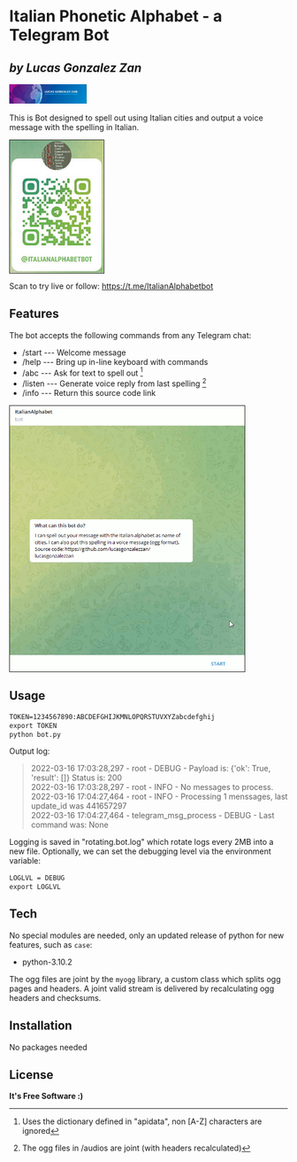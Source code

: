 

# Italian Phonetic Alphabet - a Telegram Bot
## _by Lucas Gonzalez Zan_



 <img src="logo.jpg"  width="140" height="35" href="https://www.linkedin.com/in/lucasgonzalezzan" />


This is Bot designed to spell out using Italian cities and output a voice message with the spelling in Italian.

 <img src="link.jpg"  width="170" height="240" border="1" align="center" />

Scan to try live or follow: https://t.me/ItalianAlphabetbot

## Features

The bot accepts the following commands from any Telegram chat:

- /start 	---	Welcome message
- /help  	---	Bring up in-line keyboard with commands
- /abc  	---	Ask for text to spell out [^1]
- /listen --- Generate voice reply from last spelling [^2]
- /info --- Return this source code link


[^1]: Uses the dictionary defined in "apidata", non [A-Z] characters are ignored 
[^2]: The ogg files in /audios are joint (with headers recalculated) 

<!-- [![](livebot.gif), align=center]()
 --> 

 <img src="livebot.gif"   border="1" align="center" />


## Usage

 ```
TOKEN=1234567890:ABCDEFGHIJKMNLOPQRSTUVXYZabcdefghij 
export TOKEN
python bot.py
```

Output log:
> 2022-03-16 17:03:28,297 - root - DEBUG - Payload is: {'ok': True, 'result': []} Status is: 200 <br/>
> 2022-03-16 17:03:28,297 - root - INFO - No messages to process. <br/>
> 2022-03-16 17:04:27,464 - root - INFO - Processing 1 menssages, last update_id was 441657297 <br/>
> 2022-03-16 17:04:27,464 - telegram_msg_process - DEBUG - Last command was: None <br/>

Logging is saved in "rotating.bot.log" which rotate logs every 2MB into a new file. Optionally, we can set the debugging level via the environment variable:
``` 
LOGLVL = DEBUG
export LOGLVL
```





## Tech

No special modules are needed, only an updated release of python for new features, such as `case`:

- python-3.10.2

The ogg files are joint by the `myogg` library, a custom class which splits ogg pages and headers. A joint valid stream is delivered by recalculating ogg headers and checksums. 

## Installation

No packages needed


## License



**It's Free Software :)**
